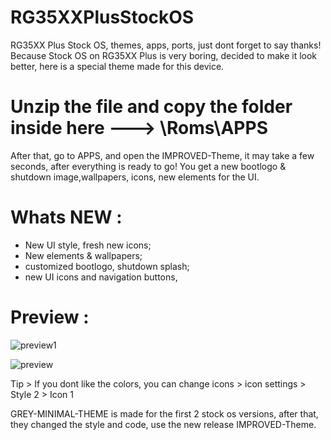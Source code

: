 # RG35XXPlusStockOS
RG35XX Plus Stock OS, themes, apps, ports, just dont forget to say thanks!
Because Stock OS on RG35XX Plus is very boring, decided to make it look better, here is a special theme made for this device.
# Unzip the file and copy the folder inside here ---> \Roms\APPS 


After that, go to APPS, and open the IMPROVED-Theme, it may take a few seconds, after everything is ready to go! You get a new bootlogo & shutdown image,wallpapers, icons, new elements for the UI.
# Whats NEW :
- New UI style, fresh new icons;
- New elements & wallpapers;
- customized bootlogo, shutdown splash;
- new UI icons and navigation buttons,

# Preview :

![preview1](https://github.com/soaremicheledavid/RG35XXPlusStockOS/assets/157101299/82db05e5-e146-43ed-bee0-5f152a5eebae)

![preview](https://github.com/soaremicheledavid/RG35XXPlusStockOS/assets/157101299/0f5402a4-3062-4a2c-8cd5-ea8ab7648022) 

Tip > If you dont like the colors, you can change icons > icon settings > Style 2 > Icon 1 

GREY-MINIMAL-THEME is made for the first 2 stock os versions, after that, they changed the style and code, use the new release IMPROVED-Theme.

